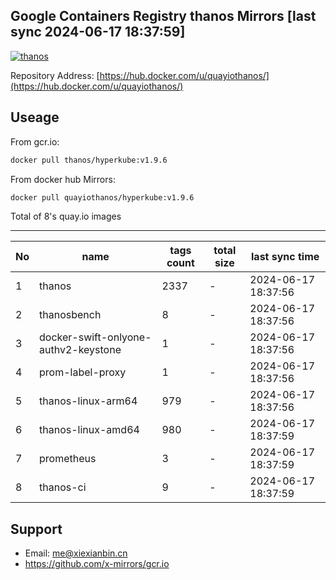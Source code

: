 Google Containers Registry thanos Mirrors [last sync 2024-06-17 18:37:59]
-------

[![thanos](https://github.com/x-mirrors/gcr.io/actions/workflows/quay.io-thanos.yml/badge.svg?branch=main)](https://github.com/x-mirrors/gcr.io/actions/workflows/quay.io-thanos.yml)

Repository Address: [https://hub.docker.com/u/quayiothanos/](https://hub.docker.com/u/quayiothanos/)

Useage
-------

From gcr.io:
```bash
docker pull thanos/hyperkube:v1.9.6
```

From docker hub Mirrors:
```bash
docker pull quayiothanos/hyperkube:v1.9.6
```

Total of 8's quay.io images

-------

| No  | name | tags count | total size | last sync time |
| --- | ----- | ---------- | ---------- | -------------- |
| 1 | thanos | 2337 | - | 2024-06-17 18:37:56 |
| 2 | thanosbench | 8 | - | 2024-06-17 18:37:56 |
| 3 | docker-swift-onlyone-authv2-keystone | 1 | - | 2024-06-17 18:37:56 |
| 4 | prom-label-proxy | 1 | - | 2024-06-17 18:37:56 |
| 5 | thanos-linux-arm64 | 979 | - | 2024-06-17 18:37:56 |
| 6 | thanos-linux-amd64 | 980 | - | 2024-06-17 18:37:59 |
| 7 | prometheus | 3 | - | 2024-06-17 18:37:59 |
| 8 | thanos-ci | 9 | - | 2024-06-17 18:37:59 |

Support
-------

- Email: me@xiexianbin.cn
- https://github.com/x-mirrors/gcr.io